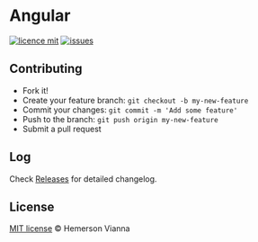# Angular

[![licence mit](https://img.shields.io/badge/license-MIT-blue.svg?style=flat-square)](http://hemersonvianna.mit-license.org/)
[![issues](https://img.shields.io/github/issues/descco-tools/knowledge-angular.svg?style=flat-square)](https://github.com/descco-tools/knowledge-angular/issues)

## Contributing

- Fork it!
- Create your feature branch: `git checkout -b my-new-feature`
- Commit your changes: `git commit -m 'Add some feature'`
- Push to the branch: `git push origin my-new-feature`
- Submit a pull request

## Log

Check [Releases](https://github.com/descco-tools/knowledge-angular/releases) for detailed changelog.

## License

[MIT license](http://hemersonvianna.mit-license.org/) © Hemerson Vianna